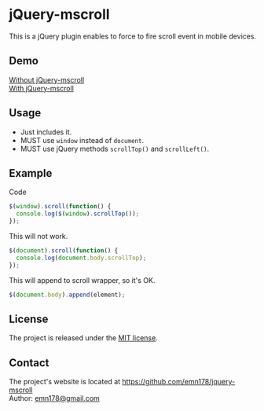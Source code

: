 # jQuery-mscroll
This is a jQuery plugin enables to force to fire scroll event in mobile devices.

## Demo 
[Without jQuery-mscroll](http://emn178.github.io/jquery-stickit/demo/header/)  
[With jQuery-mscroll](http://emn178.github.io/jquery-mscroll/demo/stickit/)

## Usage
* Just includes it.
* MUST use `window` instead of `document`.
* MUST use jQuery methods `scrollTop()` and `scrollLeft()`.

## Example
Code
```JavaScript
$(window).scroll(function() {
  console.log($(window).scrollTop());
});
```
This will not work.
```JavaScript
$(document).scroll(function() {
  console.log(document.body.scrollTop);
});
```
This will append to scroll wrapper, so it's OK.
```JavaScript
$(document.body).append(element);
```
## License
The project is released under the [MIT license](http://www.opensource.org/licenses/MIT).

## Contact
The project's website is located at https://github.com/emn178/jquery-mscroll  
Author: emn178@gmail.com
